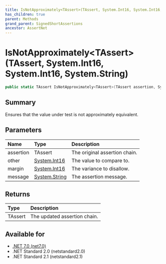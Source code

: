 ```yaml
---
title: IsNotApproximately<TAssert>(TAssert, System.Int16, System.Int16, System.String)
has_children: true
parent: Methods
grand_parent: SignedShortAssertions
ancestor: AssertNet
---
```

# IsNotApproximately&lt;TAssert&gt;(TAssert, System.Int16, System.Int16, System.String)

```csharp
public static TAssert IsNotApproximately<TAssert>(TAssert assertion, System.Int16 other, System.Int16 margin, System.String message);
```

## Summary
Ensures that the value under test is not approximately equivalent.

## Parameters
| Name      | Type                                                                        | Description                   |
|:----------|:----------------------------------------------------------------------------|:------------------------------|
| assertion | TAssert                                                                     | The original assertion chain. |
| other     | [System.Int16](https://learn.microsoft.com/en-us/dotnet/api/system.int16)   | The value to compare to.      |
| margin    | [System.Int16](https://learn.microsoft.com/en-us/dotnet/api/system.int16)   | The variance to disallow.     |
| message   | [System.String](https://learn.microsoft.com/en-us/dotnet/api/system.string) | The assertion message.        |


## Returns
| Type    | Description                  |
|:--------|:-----------------------------|
| TAssert | The updated assertion chain. |

## Available for
- [.NET 7.0 (net7.0)](https://versionsof.net/core/7.0/)
- .NET Standard 2.0 (netstandard2.0)
- .NET Standard 2.1 (netstandard2.1)
